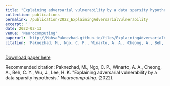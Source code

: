 ```yaml
---
title: "Explaining adversarial vulnerability by a data sparsity hypothesis"
collection: publications
permalink: /publication/2022_ExplainingAdversarialVulnerability
excerpt: ''
date: 2022-02-13
venue: 'Neurocomputing'
paperurl: 'http://MahsaPaknezhad.github.io/files/ExplainingAdversarialVulnerability.pdf'
citation: 'Paknezhad, M., Ngo, C. P., Winarto, A. A., Cheong, A., Beh, C. Y., Wu, J., Lee, H. K. &quot Explaining adversarial vulnerability by a data sparsity hypothesis &quot <i>Neurocomputing</i>. (2022).'
---
```


[Download paper here](http://MahsaPaknezhad.github.io/files/ExplainingAdversarialVulnerability.pdf)

Recommended citation: Paknezhad, M., Ngo, C. P., Winarto, A. A., Cheong, A., Beh, C. Y., Wu, J., Lee, H. K. "Explaining adversarial vulnerability by a data sparsity hypothesis." <i>Neurocomputing</i>. (2022).
